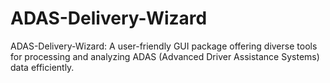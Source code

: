 # ADAS-Delivery-Wizard
 ADAS-Delivery-Wizard: A user-friendly GUI package offering diverse tools for processing and analyzing ADAS (Advanced Driver Assistance Systems) data efficiently.
